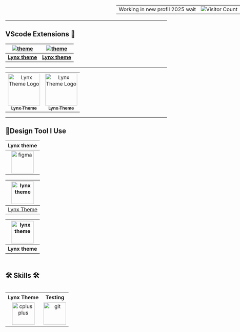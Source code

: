<div style="position: absolute; top: 0; right: 0;">
  <table>
    <tr>
      <td>Working in new profil 2025 wait</td>
      <td><img src="https://profile-counter.glitch.me/{bastndev}/count.svg" alt="Visitor Count" /></td>
    </tr>
  </table>
</div>

---

## VScode Extensions 🔵

<div align="center">

| [![theme][logo]](https://marketplace.visualstudio.com/items?itemName=bastndev.lynx-theme) | [![theme][logo]](https://marketplace.visualstudio.com/items?itemName=bastndev.lynx-theme) |
| :---------------------------------------------------------------------------------------: | :---------------------------------------------------------------------------------------: |
|                                  [**Lynx theme**][Link]                                   |                                  [**Lynx theme**][Link]                                   |

</div>

[Link]: https://marketplace.visualstudio.com/items?itemName=bastndev.lynx-theme
[logo]: https://bastndev.gallerycdn.vsassets.io/extensions/bastndev/lynx-theme/0.1.0/1743798452081/Microsoft.VisualStudio.Services.Icons.Default

---

<table  align="center">
    <td align="center">
      <a href="https://marketplace.visualstudio.com/items?itemName=bastndev.lynx-theme">
        <img src="https://bastndev.gallerycdn.vsassets.io/extensions/bastndev/lynx-theme/0.1.0/1743798452081/Microsoft.VisualStudio.Services.Icons.Default" width="100px;" alt="Lynx Theme Logo"/><br />
        <sub><b>Lynx Theme</b></sub>
      </a><br />
    </td>
    <td align="center">
      <a href="https://marketplace.visualstudio.com/items?itemName=bastndev.lynx-theme">
        <img src="https://bastndev.gallerycdn.vsassets.io/extensions/bastndev/lynx-theme/0.1.0/1743798452081/Microsoft.VisualStudio.Services.Icons.Default" width="100px;" alt="Lynx Theme Logo"/><br />
        <sub><b>Lynx Theme</b></sub>
      </a><br />
    </td>
</table>

---

## 🔸Design Tool I Use

<!-- prettier-ignore-start -->
| Lynx theme |
| :-: |
|<img align="center" src="https://bastndev.gallerycdn.vsassets.io/extensions/bastndev/lynx-theme/0.1.0/1743798452081/Microsoft.VisualStudio.Services.Icons.Default" alt="figma" width="70" />|<img align="center" 

| <a href="https://marketplace.visualstudio.com/items?itemName=bastndev.lynx-theme"><img align="center" src="https://bastndev.gallerycdn.vsassets.io/extensions/bastndev/lynx-theme/0.1.0/1743798452081/Microsoft.VisualStudio.Services.Icons.Default" alt="lynx theme" width="70" /></a> |
| :-: |
| [Lynx Theme](https://marketplace.visualstudio.com/items?itemName=bastndev.lynx-theme) |

| <a href="https://marketplace.visualstudio.com/items?itemName=bastndev.lynx-theme"><img align="center" src="https://bastndev.gallerycdn.vsassets.io/extensions/bastndev/lynx-theme/0.1.0/1743798452081/Microsoft.VisualStudio.Services.Icons.Default" alt="lynx theme" width="70" /></a> |
| :-: |
| **Lynx theme** |
<!-- prettier-ignore-end -->

<h2 align="left"><br>🛠 Skills 🛠 </h2>

<table align="center" width="100%" style="table-layout: fixed">
  <table align="center" width="100%" style="table-layout: fixed">
    <tr align="center">
      <th> Lynx Theme </th>
      <th> Testing </th>
    </tr>
    <tr align="center">
      <td> <a href="https://marketplace.visualstudio.com/items?itemName=bastndev.lynx-theme" target="_blank" rel="noreferrer"><img src="https://bastndev.gallerycdn.vsassets.io/extensions/bastndev/lynx-theme/0.1.0/1743798452081/Microsoft.VisualStudio.Services.Icons.Default" alt="cplusplus" width="70"/></a> </td>
      <td> <a href="https://marketplace.visualstudio.com/items?itemName=bastndev.lynx-theme" target="_blank" rel="noreferrer"><img src="https://bastndev.gallerycdn.vsassets.io/extensions/bastndev/lynx-theme/0.1.0/1743798452081/Microsoft.VisualStudio.Services.Icons.Default" alt="git" width="70" /></a> </td>
    </tr>
  </table>
